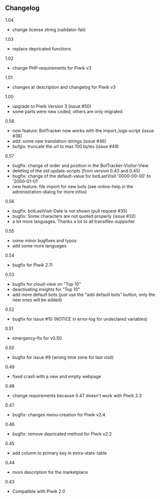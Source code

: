 ## Changelog
1.04

- change license string (validator-fail)

1.03

- replace depricated functions

1.02

- change PHP-requirements for Piwik v3

1.01

- changes at description and changelog for Piwik v3

1.00

- upgrade to Piwik Version 3 (issue #50)
- some parts were new coded, others are only migrated

0.58

- new feature: BotTracker now works with the import_logs-script (issue #38)
- add: some new translation-strings (issue #46)
- bufgix: truncate the url to max 100 bytes (issue #49)

0.57

- bugfix: change of order and position in the BotTracker-Visitor-View
- deleting of the old update-scripts (from version 0.43 and 0.45)
- bugfix: change of the default-value for botLastVisit '0000-00-00' to '2000-01-01'
- new feature: file import for new bots (see online-help in the administration-dialog for more infos)

0.56

- bugfix: botLastVisit-Date is not shown (pull request #35)
- bugfix: Some characters are not quoted properly (issue #32)
- a lot more languages. Thanks a lot to all transiflex-supporter

0.55

- some minor bugfixes and typos
- add some more languages

0.54

- bugfix for Piwik 2.11

0.53

- bugfix for cloud-view on "Top 10"
- deactivating insights for "Top 10"
- add more default bots (just use the "add default bots" button, only the new ones will be added)

0.52

- bugfix for issue #10 (NOTICE in error-log for undeclared variables)

0.51

- emergency-fix for v0.50

0.50

- bugfix for issue #9 (wrong time zone for last visit)

0.49

- fixed crash with a new and empty webpage

0.48

- change requirements because 0.47 doesn't work with Piwik 2.3

0.47

- bugfix: changes menu-creation for Piwik v2.4

0.46

- bugfix: remove depricated method for Piwik v2.2

0.45

- add column to primary key in extra-stats-table

0.44

- more description for the marketplace

0.43

- Compatible with Piwik 2.0

